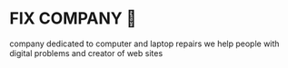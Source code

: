 # FIX COMPANY 🎯
company dedicated to computer and laptop repairs we help people with digital problems and creator of web sites
